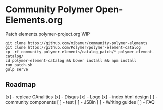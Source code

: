 # Community Polymer Open-Elements.org

Patch elements.polymer-project.org WIP

```
git clone https://github.com/mibamur/community-polymer-elements
git clone https://github.com/Polymer/polymer-element-catalog
cp -rf community-polymer-elements/catalog_patch/* polymer-element-catalog/
cd polymer-element-catalog && bower install && npm install
run_patch.sh
gulp serve
```

## Roadmap

[x] - replcae GAnalitics
[x] - Disqus
[x] - Logo
[x] - index.html design
[ ] - community components
[ ] - test
[ ] - JSBin
[ ] - Writing guides
[ ] - FAQ

